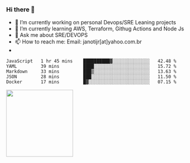 ### Hi there 👋


- 🔭 I’m currently working on personal Devops/SRE Leaning projects
- 🌱 I’m currently learning AWS, Terraform, Githug Actions and Node Js
- 💬 Ask me about SRE/DEVOPS
- 📫 How to reach me: Email: janotijr[at]yahoo.com.br
- 
<!--START_SECTION:waka-->
```text
JavaScript   1 hr 45 mins    ██████████▓░░░░░░░░░░░░░░   42.48 % 
YAML         39 mins         ████░░░░░░░░░░░░░░░░░░░░░   15.72 % 
Markdown     33 mins         ███▒░░░░░░░░░░░░░░░░░░░░░   13.63 % 
JSON         28 mins         ███░░░░░░░░░░░░░░░░░░░░░░   11.50 % 
Docker       17 mins         █▓░░░░░░░░░░░░░░░░░░░░░░░   07.15 % 
```
<!--END_SECTION:waka-->

<img height="180em" src="https://github-readme-stats.vercel.app/api?username=janoti&show_icons=true&hide_border=true&&count_private=true&include_all_commits=true" />
